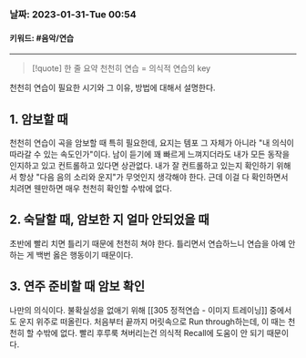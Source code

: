 ### 날짜:   2023-01-31-Tue 00:54
#### 키워드: #음악/연습 
-----
>[!quote] 한 줄 요약
>천천히 연습 = 의식적 연습의 key


천천히 연습이 필요한 시기와 그 이유, 방법에 대해서 설명한다.

## 1. 암보할 때
천천히 연습이 곡을 암보할 때 특히 필요한데, 요지는 템포 그 자체가 아니라 "내 의식이 따라갈 수 있는 속도인가"이다. 남이 듣기에 꽤 빠르게 느껴지더라도 내가 모든 동작을 인지하고 있고 컨트롤하고 있다면 상관없다.
내가 잘 컨트롤하고 있는지 확인하기 위해서 항상 "다음 음의 소리와 운지"가 무엇인지 생각해야 한다. 근데 이걸 다 확인하면서 치려면 웬만하면 매우 천천히 확인할 수밖에 없다. 

## 2. 숙달할 때, 암보한 지 얼마 안되었을 때
초반에 빨리 치면 틀리기 때문에 천천히 쳐야 한다. 틀리면서 연습하느니 연습을 아예 안하는 게 백번 옳은 행동이기 때문이다.

## 3. 연주 준비할 때 암보 확인
나만의 의식이다. 불확실성을 없애기 위해 [[305 정적연습 - 이미지 트레이닝]] 중에서도 운지 위주로 떠올린다. 처음부터 끝까지 머릿속으로 Run through하는데, 이 때는 천천히 할 수밖에 없다. 빨리 후루룩 쳐버리는건 의식적 Recall에 도움이 안 되기 때문이다.